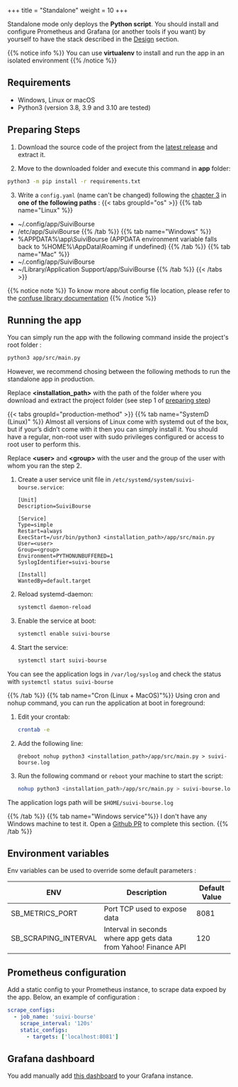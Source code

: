 +++
title = "Standalone"
weight = 10
+++

Standalone mode only deploys the **Python script**. You should install and configure Prometheus and Grafana (or another tools if you want) by yourself to have the stack described in the [Design](/basics/design) section. 

{{% notice info %}}
You can use **virtualenv** to install and run the app in an isolated environment
{{% /notice %}}

## Requirements
* Windows, Linux or macOS 
* Python3 (version 3.8, 3.9 and 3.10 are tested)

## Preparing Steps

1. Download the source code of the project from the [latest release](https://github.com/pbrissaud/suivi-bourse/releases/latest) and extract it.

2. Move to the downloaded folder and execute this command in **app** folder: 
```Bash
python3 -m pip install -r requirements.txt
```

3. Write a `config.yaml` (name can't be changed) following the [chapter 3](/config) in **one of the following paths** : 
    {{< tabs groupId="os" >}}
    {{% tab name="Linux" %}}
* ~/.config/app/SuiviBourse
* /etc/app/SuiviBourse
    {{% /tab %}}
    {{% tab name="Windows" %}}
* %APPDATA%\app\SuiviBourse (APPDATA environment variable falls back to %HOME%\AppData\Roaming if undefined)
    {{% /tab %}}
    {{% tab name="Mac" %}}
* ~/.config/app/SuiviBourse
* ~/Library/Application Support/app/SuiviBourse
    {{% /tab %}}
    {{< /tabs >}}

{{% notice note %}}
To know more about config file location, please refer to the [confuse library documentation](https://confuse.readthedocs.io/en/latest/usage.html#search-paths)
{{% /notice %}}

## Running the app 

You can simply run the app with the following command inside the project's root folder : 
```bash
python3 app/src/main.py 
```

However, we recommend chosing between the following methods to run the standalone app in production.

Replace **<installation_path>** with the path of the folder where you download and extract the project folder (see step 1 of [preparing step](#preparing-steps))

{{< tabs groupId="production-method" >}}
{{% tab name="SystemD (Linux)" %}}
Almost all versions of Linux come with systemd out of the box, but if your’s didn’t come with it then you can simply install it. You should have a regular, non-root user with sudo privileges configured or access to root user to perform this.

Replace **<user\>** and **<group\>** with the user and the group of the user with whom you ran the step 2.

1. Create a user service unit file in `/etc/systemd/system/suivi-bourse.service`:
    ```
    [Unit]
    Description=SuiviBourse

    [Service]
    Type=simple
    Restart=always
    ExecStart=/usr/bin/python3 <installation_path>/app/src/main.py
    User=<user>
    Group=<group>
    Environment=PYTHONUNBUFFERED=1
    SyslogIdentifier=suivi-bourse

    [Install]
    WantedBy=default.target
    ```

2. Reload systemd-daemon:
    ```bash
    systemctl daemon-reload
    ``` 

3. Enable the service at boot: 
    ```bash
    systemctl enable suivi-bourse 
    ```

4. Start the service:
    ```bash
    systemctl start suivi-bourse
    ```

You can see the application logs in `/var/log/syslog` and check the status with `systemctl status suivi-bourse`

{{% /tab %}}
{{% tab name="Cron (Linux + MacOS)"%}}
Using cron and nohup command, you can run the application at boot in foreground:

1. Edit your crontab:
    ```bash
    crontab -e
    ```

2. Add the following line:
    ```
    @reboot nohup python3 <installation_path>/app/src/main.py > suivi-bourse.log  
    ```

3. Run the following command or `reboot` your machine to start the script:
    ```bash
    nohup python3 <installation_path>/app/src/main.py > suivi-bourse.log &
    ```

The application logs path will be `$HOME/suivi-bourse.log`

{{% /tab %}}
{{% tab name="Windows service"%}}
I don't have any Windows machine to test it. Open a [Github PR](https://github.com/pbrissaud/suivi-bourse/pulls) to complete this section.
{{% /tab %}}

## Environment variables

Env variables can be used to override some default parameters : 

| ENV                  | Description                                                     | Default Value |
|----------------------|-----------------------------------------------------------------|---------------|
| SB_METRICS_PORT      | Port TCP used to expose data                                    | 8081          |
| SB_SCRAPING_INTERVAL | Interval in seconds where app gets data from Yahoo! Finance API | 120           |


## Prometheus configuration

Add a static config to your Prometheus instance, to scrape data expoed by the app. Below, an example of configuration :

```yaml
scrape_configs:
  - job_name: 'suivi-bourse'
    scrape_interval: '120s'
    static_configs:
      - targets: ['localhost:8081']
```

## Grafana dashboard

You add manually add [this dashboard](https://github.com/pbrissaud/suivi-bourse/blob/master/assets/grafana-dashboard-external.json) to your Grafana instance.